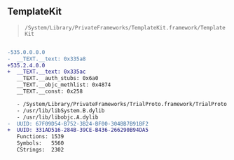 ## TemplateKit

> `/System/Library/PrivateFrameworks/TemplateKit.framework/TemplateKit`

```diff

-535.0.0.0.0
-  __TEXT.__text: 0x335a8
+535.2.4.0.0
+  __TEXT.__text: 0x335ac
   __TEXT.__auth_stubs: 0x6a0
   __TEXT.__objc_methlist: 0x4874
   __TEXT.__const: 0x258

   - /System/Library/PrivateFrameworks/TrialProto.framework/TrialProto
   - /usr/lib/libSystem.B.dylib
   - /usr/lib/libobjc.A.dylib
-  UUID: 67F09D54-B752-3B24-BF00-304BB7B91BF2
+  UUID: 331AD516-284B-39CE-B436-266290B94DA5
   Functions: 1539
   Symbols:   5560
   CStrings:  2302

```
